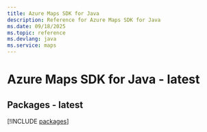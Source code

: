 ```yaml
---
title: Azure Maps SDK for Java
description: Reference for Azure Maps SDK for Java
ms.date: 09/18/2025
ms.topic: reference
ms.devlang: java
ms.service: maps
---
```

# Azure Maps SDK for Java - latest
## Packages - latest
[!INCLUDE [packages](maps-index.md)]